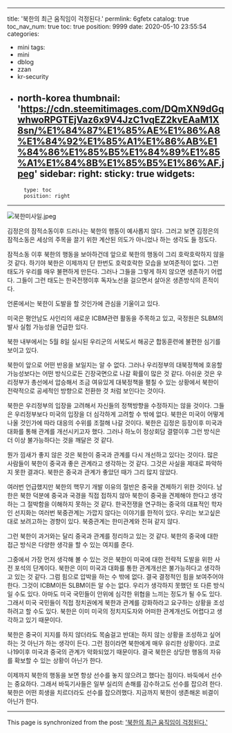
---
title: '북한의 최근 움직임이 걱정된다.'
permlink: 6gfetx
catalog: true
toc_nav_num: true
toc: true
position: 9999
date: 2020-05-10 23:55:54
categories:
- mini
tags:
- mini
- dblog
- zzan
- kr-security
- north-korea
thumbnail: 'https://cdn.steemitimages.com/DQmXN9dGqwhwoRPGTEjVaz6x9V4JzC1vqEZ2kvEAaM1X8sn/%E1%84%87%E1%85%AE%E1%86%A8%E1%84%92%E1%85%A1%E1%86%AB%E1%84%86%E1%85%B5%E1%84%89%E1%85%A1%E1%84%8B%E1%85%B5%E1%86%AF.jpeg'
sidebar:
    right:
        sticky: true
widgets:
    -
        type: toc
        position: right
---


![북한미사일.jpeg](https://cdn.steemitimages.com/DQmXN9dGqwhwoRPGTEjVaz6x9V4JzC1vqEZ2kvEAaM1X8sn/%E1%84%87%E1%85%AE%E1%86%A8%E1%84%92%E1%85%A1%E1%86%AB%E1%84%86%E1%85%B5%E1%84%89%E1%85%A1%E1%84%8B%E1%85%B5%E1%86%AF.jpeg)



김정은의 잠적소동이후 드러나는 북한의 행동이 예사롭지 않다. 그러고 보면 김정은의 잠적소동은 세상의 주목을 끌기 위한 계산된 의도가 아니었나 하는 생각도 들 정도다.

잠적소동 이후 북한의 행동을 보아하건데 앞으로 북한의 행동이 그리 호락호락하지 않을 것 같다. 하기야 북한은 이제까지 단 한번도 호락호락한 모습을 보여준적이 없다. 그런 태도가 우리를 매우 불편하게 만든다. 그러나 그들을 그렇게 하지 않으면 생존하기 어렵다. 그들이 그런 태도는 한국전쟁이후 독자노선을 걸으면서 살아온 생존방식의 흔적이다.

언론에서는 북한이 도발을 할 것인가에 관심을 기울이고 있다.

미국은 평안남도 사인리의 새로운 ICBM관련 활동을 주목하고 있고, 국정원은 SLBM의 발사 실험 가능성을 언급한 있다.

북한 내부에서는 5월 8일 실시된 우리군의 서북도서 해공군 합동훈련에 불편한 심기를 보이고 있다.

북한이 앞으로 어떤 반응을 보일지는 알 수 없다. 그러나 우리정부의 대북정책에 호응할 가능성보다는 어떤 방식으로든 긴장국면으로 나갈 확률이 많은 것 같다. 아쉬운 것은 우리정부가 총선에서 압승해서 조금 여유있게 대북정책을 펼칠 수 있는 상황에서 북한이 전략적으로 공세적인 방향으로 전환한 것 처럼 보인다는 것이다.

북한은 우리정부의 입장을 고려해서 자신들의 정책방향을 수정하지는 않을 것이다. 그들은 우리정부보다 미국의 입장을 더 심각하게 고려할 수 밖에 없다. 북한은 미국이 어떻게 나올 것인가에 따라 대응의 수위를 조절해 나갈 것이다. 북한은 김정은 등장이후 미국과 대화를 통해 관계를 개선시키고자 했다. 그러나 하노이 정상회담 결렬이후 그런 방식은 더 이상 불가능하다는 것을 깨달은 것 같다.

뭔가 낌새가 좋지 않은 것은 북한이 중국과 관계를 다시 개선하고 있다는 것이다. 많은 사람들이 북한이 중국과 좋은 관계라고 생각하는 것 같다. 그것은 사실을 제대로 파악하지 못한 결과다. 북한은 중국과 관계가 좋았던 때가 그리 많지 않았다.

여러번 언급했지만 북한의 핵무기 개발 이유의 절반은 중국을 견제하기 위한 것이다. 남한은 북한 덕분에 중국과 국경을 직접 접하지 않아 북한이 중국을 견제해야 한다고 생각하는 그 절박함을 이해하지 못하는 것 같다. 한국전쟁을 연구하는 중국의 대표적인 학자인 선지화는 여러번 북중관계는 가깝지 않다는 이야기를 한적이 있다. 우리는 보고싶은 대로 보려고하는 경향이 있다. 북중관계는 한미관계와 전혀 같지 않다.

그런 북한이 과거와는 달리 중국과 관계를 정리하고 있는 것 같다. 북한의 중국에 대한 접근 방식은 다양한 생각을 할 수 있는 여지를 준다.

그중에서 가장 먼저 생각해 볼 수 있는 것은 북한이 미국에 대한 전략적 도발을 위한 사전 포석의 단계이다. 북한은 이미 미국과 대화를 통한 관계개선은 불가능하다고 생각하고 있는 것 같다. 그럼 힘으로 압박을 하는 수 밖에 없다. 결국 결정적인 힘을 보여주어야 한다. 그것이 ICBM이든 SLBM이든 알 수는 없다. 우리가 생각하지 못했던 또 다른 방식일 수도 있다. 아마도 미국 국민들이 안위에 심각한 위협을 느끼는 정도가 될 수도 있다. 그래서 미국 국민들이 직접 정치권에게 북한과 관계를 강화하라고 요구하는 상황을 조성하려고 할 수도 있다. 북한은 이미 미국의 정치지도자와 어떠한 관계개선도 어렵다고 생각하고 있기 때문이다.

북한은 중국이 지지를 하지 않더라도 목숨걸고 반대는 하지 않는 상황을 조성하고 싶어하는 것 아닌가 하는 생각이 든다. 그런 점이라면 북한에게 매우 유리한 상황이다. 코로나19이후 미국과 중국의 관계가 악화되었기 때문이다. 결국 북한은 상당한 행동의 자유를 확보할 수 있는 상황이 아닌가 한다.

이제까지 북한의 행동을 보면 항상 선수를 놓지 않으려고 했다는 점이다. 바둑에서 선수는 중요하다. 그래서 바둑기사들은 일부 실리의 손해를 감수하고도 선수를 잡으려 한다. 북한은 어떤 희생을 치르더라도 선수를 잡으려했다. 지금까지 북한이 생존해온 비결이 아닌가 한다.

- - -

This page is synchronized from the post: ['북한의 최근 움직임이 걱정된다.'](https://steemit.com/@oldstone/6gfetx)
